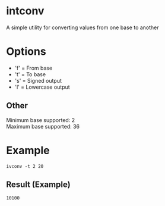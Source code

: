 # intconv
A simple utility for converting values from one base to another

# Options
- 'f' = From base
- 't' = To base
- 's' = Signed output
- 'l' = Lowercase output

## Other
Minimum base supported: 2<br>
Maximum base supported: 36

# Example
```shell
ivconv -t 2 20
```
## Result (Example)
```shell
10100
```
